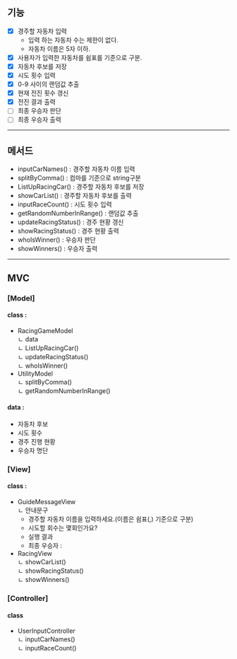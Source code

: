 ## 기능
- [X] 경주할 자동차 입력 
  - 입력 하는 자동차 수는 제한이 없다. 
  - 자동차 이름은 5자 이하.
- [X] 사용자가 입력한 자동차를 쉼표를 기준으로 구분.
- [X] 자동차 후보를 저장
- [X] 시도 횟수 입력
- [X] 0-9 사이의 랜덤값 추출
- [X] 현재 전진 횟수 갱신
- [X] 전진 결과 출력
- [ ] 최종 우승자 판단
- [ ] 최종 우승자 출력
---

## 메서드
- inputCarNames() : 경주할 자동차 이름 입력 
- splitByComma() : 컴마를 기준으로 string구분 
- ListUpRacingCar() : 경주할 자동차 후보를 저장 
- showCarList() : 경주할 자동차 후보를 출력 
- inputRaceCount() : 시도 횟수 입력 
- getRandomNumberInRange() : 랜덤값 추출 
- updateRacingStatus() : 경주 현황 갱신 
- showRacingStatus() : 경주 현황 출력 
- whoIsWinner() : 우승자 판단 
- showWinners() : 우승자 출력 
---

## MVC
### [Model]
#### class :
- RacingGameModel <br/>
  ㄴ data <br/>
  ㄴ ListUpRacingCar() <br/>
  ㄴ updateRacingStatus() <br/>
  ㄴ whoIsWinner() <br/>
- UtilityModel <br/>
  ㄴ splitByComma() <br/>
  ㄴ getRandomNumberInRange() <br/>
#### data :
- 자동차 후보
- 시도 횟수
- 경주 진행 현황
- 우승자 명단
### [View]
#### class :
- GuideMessageView <br/>
  ㄴ 안내문구
    - 경주할 자동차 이름을 입력하세요.(이름은 쉼표(,) 기준으로 구분)
    - 시도할 회수는 몇회인가요?
    - 실행 결과
    - 최종 우승자 :
- RacingView <br/>
  ㄴ showCarList() <br/>
  ㄴ showRacingStatus() <br/>
  ㄴ showWinners() <br/>

### [Controller]
#### class
- UserInputController<br/>
  ㄴ inputCarNames() <br/>
  ㄴ inputRaceCount()


